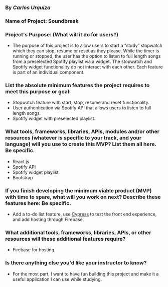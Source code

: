 ### By _Carlos Urquiza_

### Name of Project: Soundbreak

### Project's Purpose: (What will it do for users?)

- The purpose of this project is to allow users to start a “study” stopwatch which they can stop, resume or reset as they please. While the timer is running or stopped, the user has the option to listen to full length songs from a preselected Spotify playlist via a widget. The stopwatch and Spotify widget functionality do not interact with each other. Each feature is part of an individual component.

### List the absolute minimum features the project requires to meet this purpose or goal:

- Stopwatch feature with start, stop, resume and reset functionality.
- User authentication via Spotify API that allows users to listen to full length songs.
- Spotify widget with preselected playlist.

### What tools, frameworks, libraries, APIs, modules and/or other resources (whatever is specific to your track, and your language) will you use to create this MVP? List them all here. Be specific.

- React.js
- Spotify API
- Spotify widget playlist
- Bootstrap

### If you finish developing the minimum viable product (MVP) with time to spare, what will you work on next? Describe these features here: Be specific.

- Add a to-do list feature, use [Cypress](https://www.cypress.io/) to test the front end experience, and add hosting through Firebase.

### What additional tools, frameworks, libraries, APIs, or other resources will these additional features require?

- Firebase for hosting.

### Is there anything else you'd like your instructor to know?

- For the most part, I want to have fun building this project and make it a useful application I can use while studying.
